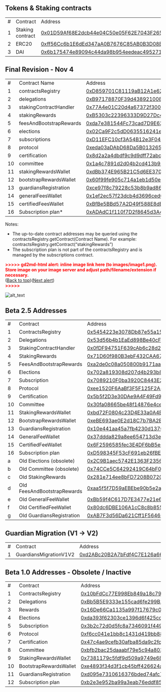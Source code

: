 ## Tokens & Staking contracts


<table>
  <tr>
   <td>#
   </td>
   <td>Contract
   </td>
   <td>Address
   </td>
  </tr>
  <tr>
   <td>1
   </td>
   <td>Staking contract
   </td>
   <td><a href="https://etherscan.io/address/0x01d59af68e2dcb44e04c50e05f62e7043f2656c3#readContract">0x01D59Af68E2dcb44e04C50e05F62E7043F2656C3</a>
   </td>
  </tr>
  <tr>
   <td>2
   </td>
   <td>ERC20
   </td>
   <td><a href="https://etherscan.io/token/0xff56cc6b1e6ded347aa0b7676c85ab0b3d08b0fa">0xff56Cc6b1E6dEd347aA0B7676C85AB0B3D08B0FA</a>
   </td>
  </tr>
  <tr>
   <td>3
   </td>
   <td>DAI
   </td>
   <td><a href="https://etherscan.io/token/0x6b175474e89094c44da98b954eedeac495271d0f">0x6b175474e89094c44da98b954eedeac495271d0f</a>
   </td>
  </tr>
</table>



## Final Revision - Nov 4


<table>
  <tr>
   <td>#
   </td>
   <td>Contract Name
   </td>
   <td>Address
   </td>
  </tr>
  <tr>
   <td>1
   </td>
   <td>contractsRegistry
   </td>
   <td><a href="https://etherscan.io/address/0xD859701C81119aB12A1e62AF6270aD2AE05c7AB3">0xD859701C81119aB12A1e62AF6270aD2AE05c7AB3</a>
   </td>
  </tr>
  <tr>
   <td>2
   </td>
   <td>delegations
   </td>
   <td><a href="https://etherscan.io/address/0xB97178870F39d4389210086E4BcaccACD715c71d">0xB97178870F39d4389210086E4BcaccACD715c71d</a>
   </td>
  </tr>
  <tr>
   <td>3
   </td>
   <td>stakingContractHandler
   </td>
   <td><a href="https://etherscan.io/address/0x77A4e01C20d4a67372f300297fB69Da981c19755">0x77A4e01C20d4a67372f300297fB69Da981c19755</a>
   </td>
  </tr>
  <tr>
   <td>4
   </td>
   <td>stakingRewards
   </td>
   <td><a href="https://etherscan.io/address/0xB5303c22396333D9D27Dc45bDcC8E7Fc502b4B32">0xB5303c22396333D9D27Dc45bDcC8E7Fc502b4B32</a>
   </td>
  </tr>
  <tr>
   <td>5
   </td>
   <td>feesAndBootstrapRewards
   </td>
   <td><a href="https://etherscan.io/address/0xda7e381544Fc73cad7D9E63C86e561452b9B9E9C">0xda7e381544Fc73cad7D9E63C86e561452b9B9E9C</a>
   </td>
  </tr>
  <tr>
   <td>6
   </td>
   <td>elections
   </td>
   <td><a href="https://etherscan.io/address/0x02Ca9F2c5dD0635516241efD480091870277865b">0x02Ca9F2c5dD0635516241efD480091870277865b</a>
   </td>
  </tr>
  <tr>
   <td>7
   </td>
   <td>subscriptions
   </td>
   <td><a href="https://etherscan.io/address/0xD11EFC10cf3A54B12e3F04143070BE3865E7Bb8E">0xD11EFC10cf3A54B12e3F04143070BE3865E7Bb8E</a>
   </td>
  </tr>
  <tr>
   <td>8
   </td>
   <td>protocol
   </td>
   <td><a href="https://etherscan.io/address/0xeda03aDAbD68Da5B01326575712F01029d99703a">0xeda03aDAbD68Da5B01326575712F01029d99703a</a>
   </td>
  </tr>
  <tr>
   <td>9
   </td>
   <td>certification
   </td>
   <td><a href="https://etherscan.io/address/0x8d2a2a4dbdf9c9d9dff72abc96a2751b70ab3011">0x8d2a2a4dbdf9c9d9dff72abc96a2751b70ab3011</a>
   </td>
  </tr>
  <tr>
   <td>10
   </td>
   <td>committee
   </td>
   <td><a href="https://etherscan.io/address/0x1a4c7891d2d04b2cd413b98bc3283c8d992f5fa7">0x1a4c7891d2d04b2cd413b98bc3283c8d992f5fa7</a>
   </td>
  </tr>
  <tr>
   <td>11
   </td>
   <td>stakingRewardsWallet
   </td>
   <td><a href="https://etherscan.io/address/0xdBb374E965B21C5d6EE370dcB80176884Fa936f1">0xdBb374E965B21C5d6EE370dcB80176884Fa936f1</a>
   </td>
  </tr>
  <tr>
   <td>12
   </td>
   <td>bootstrapRewardsWallet
   </td>
   <td><a href="https://etherscan.io/address/0x60f99fe905c714a1eb1d50e7dfb91c9f956478e0">0x60f99fe905c714a1eb1d50e7dfb91c9f956478e0</a>
   </td>
  </tr>
  <tr>
   <td>13
   </td>
   <td>guardiansRegistration
   </td>
   <td><a href="https://etherscan.io/address/0xce97f8c79228c53b8b9ad86800a493d1e7e5d1e3">0xce97f8c79228c53b8b9ad86800a493d1e7e5d1e3</a>
   </td>
  </tr>
  <tr>
   <td>14
   </td>
   <td>generalFeesWallet
   </td>
   <td><a href="https://etherscan.io/address/0x1ef2ec57f23dcb4d3696ced6d70c60a8722ddf92">0x1ef2ec57f23dcb4d3696ced6d70c60a8722ddf92</a>
   </td>
  </tr>
  <tr>
   <td>15
   </td>
   <td>certifiedFeesWallet
   </td>
   <td><a href="https://etherscan.io/address/0xBfBe5BBd57A2D49f588E8dBf8d1380B7F5f6d9AE">0xBfBe5BBd57A2D49f588E8dBf8d1380B7F5f6d9AE</a>
   </td>
  </tr>
  <tr>
   <td>16
   </td>
   <td>Subscription plan*
   </td>
   <td><a href="https://etherscan.io/address/0xADAdC1f110f7D2f8645d3A4EAC62E7F053a33f1F">0xADAdC1f110f7D2f8645d3A4EAC62E7F053a33f1F</a>
   </td>
  </tr>
</table>


Notes:



*   The up-to-date contract addresses may be queried using the contractsRegistry.getContract(Contract Name). For example: contractsRegistry.getContract(“stakingRewards”)
*   The subscription plan is not part of the contractsRegistry and is managed by the subscriptions contract.



<p id="gdcalert1" ><span style="color: red; font-weight: bold">>>>>>  gd2md-html alert: inline image link here (to images/image1.png). Store image on your image server and adjust path/filename/extension if necessary. </span><br>(<a href="#">Back to top</a>)(<a href="#gdcalert2">Next alert</a>)<br><span style="color: red; font-weight: bold">>>>>> </span></p>


![alt_text](images/image1.png "image_tooltip")



## Beta 2.5 Addresses


<table>
  <tr>
   <td>#
   </td>
   <td>Contract
   </td>
   <td>Address
   </td>
  </tr>
  <tr>
   <td>1
   </td>
   <td>ContractsRegistry
   </td>
   <td><a href="https://etherscan.io/address/0x5454223e3078Db87e55a15bE541cc925f3702eB0">0x5454223e3078Db87e55a15bE541cc925f3702eB0</a>
   </td>
  </tr>
  <tr>
   <td>2
   </td>
   <td>Delegations
   </td>
   <td><a href="https://etherscan.io/address/0x53d56b4b1EaEd898Be40cF445a715c55dDD6B09C">0x53d56b4b1EaEd898Be40cF445a715c55dDD6B09C</a>
   </td>
  </tr>
  <tr>
   <td>3
   </td>
   <td>StakingContractHandler
   </td>
   <td><a href="https://etherscan.io/address/0x0fDF94751F639cAb6c28d2dC339844bC6BE9530F">0x0fDF94751F639cAb6c28d2dC339844bC6BE9530F</a>
   </td>
  </tr>
  <tr>
   <td>4
   </td>
   <td>StakingRewards
   </td>
   <td><a href="https://etherscan.io/address/0x71D60f980B3ebF432CAA67962b859A12f3b8c5ea">0x71D60f980B3ebF432CAA67962b859A12f3b8c5ea</a>
   </td>
  </tr>
  <tr>
   <td>5
   </td>
   <td>FeesAndBootstrapRewards
   </td>
   <td><a href="https://etherscan.io/address/0xa2de0c08a050800b9171aab7dc97a33cb5f8e9db">0xa2de0c08a050800b9171aab7dc97a33cb5f8e9db</a>
   </td>
  </tr>
  <tr>
   <td>6
   </td>
   <td>Elections
   </td>
   <td><a href="https://etherscan.io/address/0x702a819308d207d4b293b80b21f4bfac5813af3b">0x702a819308d207d4b293b80b21f4bfac5813af3b</a>
   </td>
  </tr>
  <tr>
   <td>7
   </td>
   <td>Subscription
   </td>
   <td><a href="https://etherscan.io/address/0x7089210F0ba3920C8443E26fb26D6e2f12E5216f">0x7089210F0ba3920C8443E26fb26D6e2f12E5216f</a>
   </td>
  </tr>
  <tr>
   <td>8
   </td>
   <td>Protocol
   </td>
   <td><a href="https://etherscan.io/address/0xee1520F6AaBf3F5F125F2A4c096a0DE083b82Fc9">0xee1520F6AaBf3F5F125F2A4c096a0DE083b82Fc9</a>
   </td>
  </tr>
  <tr>
   <td>9
   </td>
   <td>Certification
   </td>
   <td><a href="https://etherscan.io/address/0x5b5f2D3e30DAe9A4F49Fd95B1332441e699481f3">0x5b5f2D3e30DAe9A4F49Fd95B1332441e699481f3</a>
   </td>
  </tr>
  <tr>
   <td>10
   </td>
   <td>Committee
   </td>
   <td><a href="https://etherscan.io/address/0x30fa08665be48f14876e4ce2975f67aabfb68a77">0x30fa08665be48f14876e4ce2975f67aabfb68a77</a>
   </td>
  </tr>
  <tr>
   <td>11
   </td>
   <td>StakingRewardsWallet
   </td>
   <td><a href="https://etherscan.io/address/0xbd72F0804c23D4E33a0A4Bf8517d0e745E75fa96">0xbd72F0804c23D4E33a0A4Bf8517d0e745E75fa96</a>
   </td>
  </tr>
  <tr>
   <td>12
   </td>
   <td>BootstrapRewardsWallet
   </td>
   <td><a href="https://etherscan.io/address/0xeBE693ae0E2d18C7b7BA2B4D5c289E250afE5ee3">0xeBE693ae0E2d18C7b7BA2B4D5c289E250afE5ee3</a>
   </td>
  </tr>
  <tr>
   <td>13
   </td>
   <td>GuardiansRegistration
   </td>
   <td><a href="https://etherscan.io/address/0x10e441aa45a7fb4230d1370fba3cf98269bd4b5d">0x10e441aa45a7fb4230d1370fba3cf98269bd4b5d</a>
   </td>
  </tr>
  <tr>
   <td>14
   </td>
   <td>GeneralFeeWallet
   </td>
   <td><a href="https://etherscan.io/address/0x37ddda829a8ee654713d3e4c7fd8c02a016574a4">0x37ddda829a8ee654713d3e4c7fd8c02a016574a4</a>
   </td>
  </tr>
  <tr>
   <td>15
   </td>
   <td>CertifiedFeeWallet
   </td>
   <td><a href="https://etherscan.io/address/0x6F2596585fec3E4DF6bB5e68C61027C4972BE118">0x6F2596585fec3E4DF6bB5e68C61027C4972BE118</a>
   </td>
  </tr>
  <tr>
   <td>16
   </td>
   <td>Subscription plan
   </td>
   <td><a href="https://etherscan.io/address/0xD598345F53cF691eb26fBEAb8aF515F9f7500f72">0xD598345F53cF691eb26fBEAb8aF515F9f7500f72</a>
   </td>
  </tr>
  <tr>
   <td>a
   </td>
   <td>Old Elections (obsolete)
   </td>
   <td><a href="https://etherscan.io/address/0x2C9B1aec5742E1363F235666FfE829Dd1982DbC8">0x2C9B1aec5742E1363F235666FfE829Dd1982DbC8</a>
   </td>
  </tr>
  <tr>
   <td>b
   </td>
   <td>Old Committee (obsolete)
   </td>
   <td><a href="https://etherscan.io/address/0x74CCe5C64292419C64bF0fbb71A4a1B7F9d89a3E">0x74CCe5C64292419C64bF0fbb71A4a1B7F9d89a3E</a>
   </td>
  </tr>
  <tr>
   <td>c
   </td>
   <td>Old StakingRewards
   </td>
   <td><a href="https://etherscan.io/address/0x281e714ee8bFD7208B07205fb93d7C9298f3a807">0x281e714ee8bFD7208B07205fb93d7C9298f3a807</a>
   </td>
  </tr>
  <tr>
   <td>d
   </td>
   <td>Old FeesAndBootstrapRewards
   </td>
   <td><a href="https://etherscan.io/address/0xaa5f5f7D59aEBEbe90b5e2ac93F87Df639E5152a">0xaa5f5f7D59aEBEbe90b5e2ac93F87Df639E5152a</a>
   </td>
  </tr>
  <tr>
   <td>e
   </td>
   <td>Old GeneralFeeWallet
   </td>
   <td><a href="https://etherscan.io/address/0xBb59f4C617D7E3477e21e6a9498D4F72c2BA008D">0xBb59f4C617D7E3477e21e6a9498D4F72c2BA008D</a>
   </td>
  </tr>
  <tr>
   <td>f
   </td>
   <td>Old CertifiedFeeWallet
   </td>
   <td><a href="https://etherscan.io/address/0x80dc6DBE106A1cC8c8b8553a96C3Bf8162850452">0x80dc6DBE106A1cC8c8b8553a96C3Bf8162850452</a>
   </td>
  </tr>
  <tr>
   <td>g
   </td>
   <td>Old GuardiansRegistration
   </td>
   <td><a href="https://etherscan.io/address/0xAB7F3d56Da621Cff1F5646642d7F79f6A201E4eD">0xAB7F3d56Da621Cff1F5646642d7F79f6A201E4eD</a>
   </td>
  </tr>
</table>



## Guardian Migration (V1 -> V2)

 


<table>
  <tr>
   <td>#
   </td>
   <td>Contract
   </td>
   <td>Address
   </td>
  </tr>
  <tr>
   <td>1
   </td>
   <td>GuardiansMigrationV1V2
   </td>
   <td><a href="https://etherscan.io/address/0xd2abc20b2a7bfdf4c7e126a669d2c43293845c7d">0xd2ABc20B2A7bFdf4C7E126a669D2C43293845c7D</a>
   </td>
  </tr>
</table>



## Beta 1.0 Addresses - Obsolete / Inactive


<table>
  <tr>
   <td>#
   </td>
   <td>Contract
   </td>
   <td>Address
   </td>
  </tr>
  <tr>
   <td>1
   </td>
   <td>ContractsRegistry
   </td>
   <td><a href="https://etherscan.io/address/0x10bFdCc77E998Eb849a18c79b880F8b9BE06Ad83">0x10bFdCc77E998Eb849a18c79b880F8b9BE06Ad83</a>
   </td>
  </tr>
  <tr>
   <td>2
   </td>
   <td>Delegations
   </td>
   <td><a href="https://etherscan.io/address/0xBb5B5E9333e155cad6fe299B18dED3F4107EF294">0xBb5B5E9333e155cad6fe299B18dED3F4107EF294</a>
   </td>
  </tr>
  <tr>
   <td>3
   </td>
   <td>Rewards
   </td>
   <td><a href="https://etherscan.io/address/0x16De66Ca1135a997f17679c0CdF09d49223F5B20">0x16De66Ca1135a997f17679c0CdF09d49223F5B20</a>
   </td>
  </tr>
  <tr>
   <td>4
   </td>
   <td>Elections
   </td>
   <td><a href="https://etherscan.io/address/0xda393f62303ce1396d6f425cd7e85b60dac8233e">0xda393f62303ce1396d6f425cd7e85b60dac8233e</a>
   </td>
  </tr>
  <tr>
   <td>5
   </td>
   <td>Subscription
   </td>
   <td><a href="https://etherscan.io/address/0x3b2c72d0d5fc8a7346091f449487cd0a7f0954d6">0x3b2c72d0d5fc8a7346091f449487cd0a7f0954d6</a>
   </td>
  </tr>
  <tr>
   <td>6
   </td>
   <td>Protocol
   </td>
   <td><a href="https://etherscan.io/address/0xf6cc041e1bb8c1431d419bb88424324af5dd7866">0xf6cc041e1bb8c1431d419bb88424324af5dd7866</a>
   </td>
  </tr>
  <tr>
   <td>7
   </td>
   <td>Certification
   </td>
   <td><a href="https://etherscan.io/address/0x47c4ae9cefb30afba85da9c2fcd3125480770d9b">0x47c4ae9cefb30afba85da9c2fcd3125480770d9b</a>
   </td>
  </tr>
  <tr>
   <td>8
   </td>
   <td>Committee
   </td>
   <td><a href="https://etherscan.io/address/0xbfb2bac25daaabf79e5c94a8036b28c553ee75f5">0xbfb2bac25daaabf79e5c94a8036b28c553ee75f5</a>
   </td>
  </tr>
  <tr>
   <td>9
   </td>
   <td>StakingRewardsWallet
   </td>
   <td><a href="https://etherscan.io/address/0x7381179c5fdf9d509a9749e684fa58604e670f11">0x7381179c5fdf9d509a9749e684fa58604e670f11</a>
   </td>
  </tr>
  <tr>
   <td>10
   </td>
   <td>BootstrapRewardsWallet
   </td>
   <td><a href="https://etherscan.io/address/0xe4893f34d3f1cb45bff426624a2dc938d132cd7b">0xe4893f34d3f1cb45bff426624a2dc938d132cd7b</a>
   </td>
  </tr>
  <tr>
   <td>11
   </td>
   <td>GuardiansRegistration
   </td>
   <td><a href="https://etherscan.io/address/0xd095e7310616376bded74afc7e0400e6d0894e6f">0xd095e7310616376bded74afc7e0400e6d0894e6f</a>
   </td>
  </tr>
  <tr>
   <td>12
   </td>
   <td>Subscription plan
   </td>
   <td><a href="https://etherscan.io/address/0xb2e3e952ba99a3eab76eddf85a2d387e3d9d335b">0xb2e3e952ba99a3eab76eddf85a2d387e3d9d335b</a>
   </td>
  </tr>
</table>

